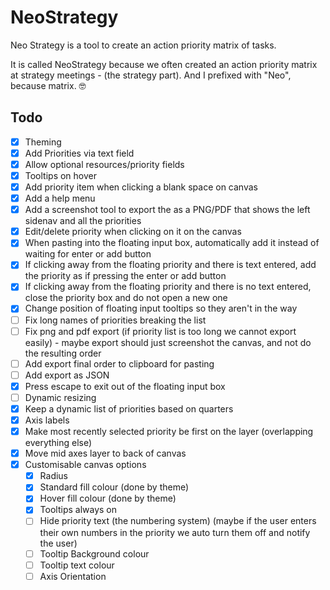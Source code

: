 # NeoStrategy

Neo Strategy is a tool to create an action priority matrix of tasks.

It is called NeoStrategy because we often created an action priority matrix at strategy meetings - (the strategy part). And I prefixed with "Neo", because matrix. 🤓

## Todo

- [x] Theming
- [x] Add Priorities via text field
- [x] Allow optional resources/priority fields
- [x] Tooltips on hover
- [x] Add priority item when clicking a blank space on canvas
- [x] Add a help menu
- [x] Add a screenshot tool to export the as a PNG/PDF that shows the left sidenav and all the priorities
- [x] Edit/delete priority when clicking on it on the canvas
- [x] When pasting into the floating input box, automatically add it instead of waiting for enter or add button
- [x] If clicking away from the floating priority and there is text entered, add the priority as if pressing the enter or add button
- [x] If clicking away from the floating priority and there is no text entered, close the priority box and do not open a new one
- [x] Change position of floating input tooltips so they aren't in the way
- [ ] Fix long names of priorities breaking the list
- [ ] Fix png and pdf export (if priority list is too long we cannot export easily) - maybe export should just screenshot the canvas, and not do the resulting order
- [ ] Add export final order to clipboard for pasting
- [ ] Add export as JSON
- [x] Press escape to exit out of the floating input box
- [ ] Dynamic resizing
- [x] Keep a dynamic list of priorities based on quarters
- [x] Axis labels
- [x] Make most recently selected priority be first on the layer (overlapping everything else)
- [x] Move mid axes layer to back of canvas
- [x] Customisable canvas options
  - [x] Radius
  - [x] Standard fill colour (done by theme)
  - [x] Hover fill colour (done by theme)
  - [x] Tooltips always on
  - [ ] Hide priority text (the numbering system) (maybe if the user enters their own numbers in the priority we auto turn them off and notify the user)
  - [ ] Tooltip Background colour
  - [ ] Tooltip text colour
  - [ ] Axis Orientation
